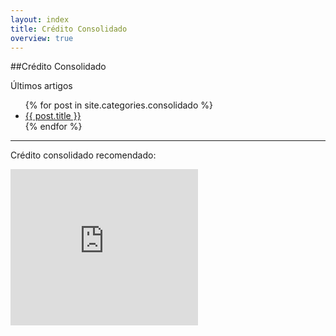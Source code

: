 ```yaml
---
layout: index
title: Crédito Consolidado
overview: true
---
```


##Crédito Consolidado

<span class="latest-article">Últimos artigos</span>

<ul class="index">
  {% for post in site.categories.consolidado %}
    <li><a href="{{ post.url }}">{{ post.title }}</a></li>
  {% endfor %}
</ul>

<hr/>

<span class="latest-article">Crédito consolidado recomendado:</span>
<div class="sponsor">
  <script type="text/javascript">
    try {
      new __trknanapub("S417644C3211210");
    } catch(e) {}
  </script>
  <noscript>
    <iframe src="http://action.metaffiliation.com/trk.php?maff=N417644C3211210" width="300" height="250" frameborder="0" scrolling="no"></iframe>
  </noscript>
</div>
